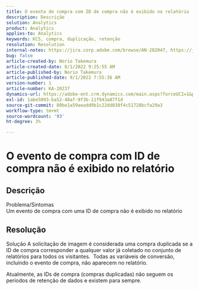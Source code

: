 ```yaml
---
title: O evento de compra com ID de compra não é exibido no relatório
description: Descrição
solution: Analytics
product: Analytics
applies-to: Analytics
keywords: KCS, compra, duplicação, retenção
resolution: Resolution
internal-notes: https://jira.corp.adobe.com/browse/AN-282047, https://jira.corp.adobe.com/browse/AN-287475
bug: false
article-created-by: Norio Takemura
article-created-date: 8/1/2022 9:25:55 AM
article-published-by: Norio Takemura
article-published-date: 9/1/2022 7:55:36 AM
version-number: 1
article-number: KA-20237
dynamics-url: https://adobe-ent.crm.dynamics.com/main.aspx?forceUCI=1&pagetype=entityrecord&etn=knowledgearticle&id=f8636eed-7b11-ed11-b83d-0022480862c6
exl-id: 1abe5093-ba52-48af-9f3b-11f943a87f1d
source-git-commit: 80be1a59aeadd9b1c22dd038f4c51728bcfa29a3
workflow-type: tm+mt
source-wordcount: '93'
ht-degree: 3%

---
```


# O evento de compra com ID de compra não é exibido no relatório

## Descrição

Problema/Sintomas
<br>Um evento de compra com uma ID de compra não é exibido no relatório


## Resolução


Solução A solicitação de imagem é considerada uma compra duplicada se a ID de compra corresponder a qualquer valor já coletado no conjunto de relatórios para todos os visitantes.  Todas as variáveis de conversão, incluindo o evento de compra, não aparecem no relatório.

Atualmente, as IDs de compra (compras duplicadas) não seguem os períodos de retenção de dados e existem para sempre.
